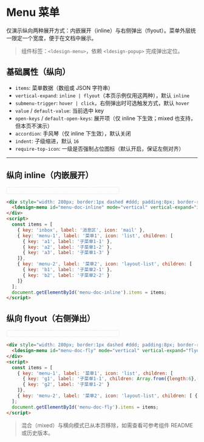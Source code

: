 # Menu 菜单

仅演示纵向两种展开方式：内嵌展开（inline）与右侧弹出（flyout）。菜单外层统一限定一个宽度，便于在文档中展示。

> 组件标签：`<ldesign-menu>`，依赖 `<ldesign-popup>` 完成弹出定位。

## 基础属性（纵向）
- `items`: 菜单数据（数组或 JSON 字符串）
- `vertical-expand`: `inline | flyout`（本页示例仅用这两种），默认 `inline`
- `submenu-trigger`: `hover | click`，右侧弹出时可选触发方式，默认 `hover`
- `value` / `default-value`: 当前选中 key
- `open-keys` / `default-open-keys`: 展开项（仅 inline 下生效；mixed 也支持，但本页不演示）
- `accordion`: 手风琴（仅 inline 下生效），默认关闭
- `indent`: 子级缩进，默认 `16`
- `require-top-icon`: 一级是否强制占位图标（默认开启，保证左侧对齐）

---

<script setup>
import { onMounted } from 'vue'

onMounted(() => {
  const inline = document.getElementById('menu-doc-inline')
  if (inline) {
    const data2 = [
      { key: 'inbox', label: '消息区', icon: 'mail' },
      { key: 'menu-1', label: '菜单1', icon: 'list', children: [
        { key: 'a1', label: '子菜单1-1', children: [
          { key: 'a1-1', label: '子菜单1-1-1', children: [
            { key: 'a1-1-1', label: '子菜单1-1-1-1' },
            { key: 'a1-1-2', label: '子菜单1-1-1-2' }
          ]},
          { key: 'a1-2', label: '子菜单1-1-2' }
        ]},
        { key: 'a2', label: '子菜单1-2' },
        { key: 'a3', label: '子菜单1-3' },
      ]},
      { key: 'menu-2', label: '菜单2', icon: 'layout-list', children: [
        { key: 'b1', label: '子菜单2-1', children: [
          { key: 'b1-1', label: '子菜单2-1-1' },
          { key: 'b1-2', label: '子菜单2-1-2', children: [
            { key: 'b1-2-1', label: '子菜单2-1-2-1' }
          ]}
        ]},
        { key: 'b2', label: '子菜单2-2' },
      ]},
      { key: 'profile', label: '个人中心', icon: 'user' },
      { key: 'video', label: '视频区', icon: 'play' },
    ]
    inline.setAttribute('items', JSON.stringify(data2))
  }

  const fly = document.getElementById('menu-doc-fly')
  if (fly) {
    const data3 = [
      { key: 'menu-1', label: '菜单1', icon: 'list', children: [
        { key: 'g1', label: '子菜单1-1', children: [
          { key: 'g1-1', label: '子菜单1-1-1', children: [
            { key: 'g1-1-1', label: '子菜单1-1-1-1' },
            { key: 'g1-1-2', label: '子菜单1-1-1-2' }
          ]},
          { key: 'g1-2', label: '子菜单1-1-2' }
        ]},
        { key: 'g2', label: '子菜单1-2' },
      ]},
      { key: 'menu-2', label: '菜单2', icon: 'layout-list', children: [
        { key: 'k1', label: '子菜单2-1', children: [
          { key: 'k1-1', label: '子菜单2-1-1' }
        ] }
      ]},
      { key: 'profile', label: '个人中心', icon: 'user' },
    ]
    fly.setAttribute('items', JSON.stringify(data3))
  }
})
</script>

## 纵向 inline（内嵌展开）
<div style="width: 280px; border:1px dashed #ddd; padding:8px; border-radius:6px;">
  <ldesign-menu id="menu-doc-inline" mode="vertical" vertical-expand="inline" default-open-keys='["menu-1"]' accordion></ldesign-menu>
</div>

```html
<div style="width: 280px; border:1px dashed #ddd; padding:8px; border-radius:6px;">
  <ldesign-menu id="menu-doc-inline" mode="vertical" vertical-expand="inline" default-open-keys='["menu-1"]' accordion></ldesign-menu>
</div>
<script>
  const items = [
    { key: 'inbox', label: '消息区', icon: 'mail' },
    { key: 'menu-1', label: '菜单1', icon: 'list', children: [
      { key: 'a1', label: '子菜单1-1' },
      { key: 'a2', label: '子菜单1-2' },
      { key: 'a3', label: '子菜单1-3' }
    ]},
    { key: 'menu-2', label: '菜单2', icon: 'layout-list', children: [
      { key: 'b1', label: '子菜单2-1' },
      { key: 'b2', label: '子菜单2-2' }
    ]}
  ];
  document.getElementById('menu-doc-inline').items = items;
</script>
```

## 纵向 flyout（右侧弹出）
<div style="width: 280px; border:1px dashed #ddd; padding:8px; border-radius:6px;">
  <ldesign-menu id="menu-doc-fly" mode="vertical" vertical-expand="flyout" submenu-trigger="hover"></ldesign-menu>
</div>

```html
<div style="width: 280px; border:1px dashed #ddd; padding:8px; border-radius:6px;">
  <ldesign-menu id="menu-doc-fly" mode="vertical" vertical-expand="flyout" submenu-trigger="hover"></ldesign-menu>
</div>
<script>
  const items = [
    { key: 'menu-1', label: '菜单1', icon: 'list', children: [
      { key: 'g1', label: '子菜单1-1', children: Array.from({length:6},(_,i)=>({key:'g1-'+i,label:'子菜单1-1-'+(i+1)})) },
      { key: 'g2', label: '子菜单1-2' }
    ]},
    { key: 'menu-2', label: '菜单2', icon: 'layout-list', children: [ { key: 'k1', label: '子菜单2-1' } ] }
  ];
  document.getElementById('menu-doc-fly').items = items;
</script>
```

> 混合（mixed）与横向模式已从本页移除，如需查看可参考组件 README 或历史版本。
